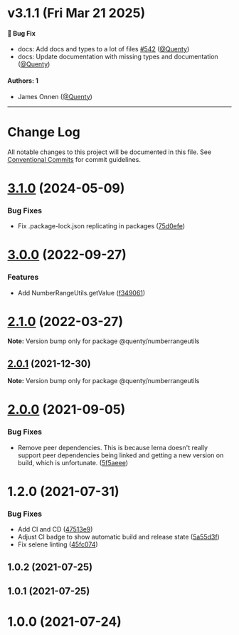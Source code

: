 # v3.1.1 (Fri Mar 21 2025)

#### 🐛 Bug Fix

- docs: Add docs and types to a lot of files [#542](https://github.com/Quenty/NevermoreEngine/pull/542) ([@Quenty](https://github.com/Quenty))
- docs: Update documentation with missing types and documentation ([@Quenty](https://github.com/Quenty))

#### Authors: 1

- James Onnen ([@Quenty](https://github.com/Quenty))

---

# Change Log

All notable changes to this project will be documented in this file.
See [Conventional Commits](https://conventionalcommits.org) for commit guidelines.

# [3.1.0](https://github.com/Quenty/NevermoreEngine/compare/@quenty/numberrangeutils@3.0.0...@quenty/numberrangeutils@3.1.0) (2024-05-09)


### Bug Fixes

* Fix .package-lock.json replicating in packages ([75d0efe](https://github.com/Quenty/NevermoreEngine/commit/75d0efeef239f221d93352af71a5b3e930ec23c5))





# [3.0.0](https://github.com/Quenty/NevermoreEngine/compare/@quenty/numberrangeutils@2.1.0...@quenty/numberrangeutils@3.0.0) (2022-09-27)


### Features

* Add NumberRangeUtils.getValue ([f349061](https://github.com/Quenty/NevermoreEngine/commit/f34906110e39d32c1b4aade06ad56b57b1723e98))





# [2.1.0](https://github.com/Quenty/NevermoreEngine/compare/@quenty/numberrangeutils@2.0.1...@quenty/numberrangeutils@2.1.0) (2022-03-27)

**Note:** Version bump only for package @quenty/numberrangeutils





## [2.0.1](https://github.com/Quenty/NevermoreEngine/compare/@quenty/numberrangeutils@2.0.0...@quenty/numberrangeutils@2.0.1) (2021-12-30)

**Note:** Version bump only for package @quenty/numberrangeutils





# [2.0.0](https://github.com/Quenty/NevermoreEngine/compare/@quenty/numberrangeutils@1.2.0...@quenty/numberrangeutils@2.0.0) (2021-09-05)


### Bug Fixes

* Remove peer dependencies. This is because lerna doesn't really support peer dependencies being linked and getting a new version on build, which is unfortunate. ([5f5aeee](https://github.com/Quenty/NevermoreEngine/commit/5f5aeeea8de9975435309e53679f0ef7064f9dd0))





# 1.2.0 (2021-07-31)


### Bug Fixes

* Add CI and CD ([47513e9](https://github.com/Quenty/NevermoreEngine/commit/47513e9b568162707534af132396dd8756947dd3))
* Adjust CI badge to show automatic build and release state ([5a55d3f](https://github.com/Quenty/NevermoreEngine/commit/5a55d3f19bf8d66a760d67da9b56ed47fab74656))
* Fix selene linting ([45fc074](https://github.com/Quenty/NevermoreEngine/commit/45fc07489ee59127ac6582689f19a0e87c1e5b5a))



## 1.0.2 (2021-07-25)



## 1.0.1 (2021-07-25)



# 1.0.0 (2021-07-24)
